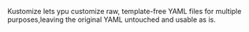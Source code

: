 Kustomize lets ypu customize raw, template-free YAML files for multiple purposes,leaving the original YAML untouched and usable as is.
